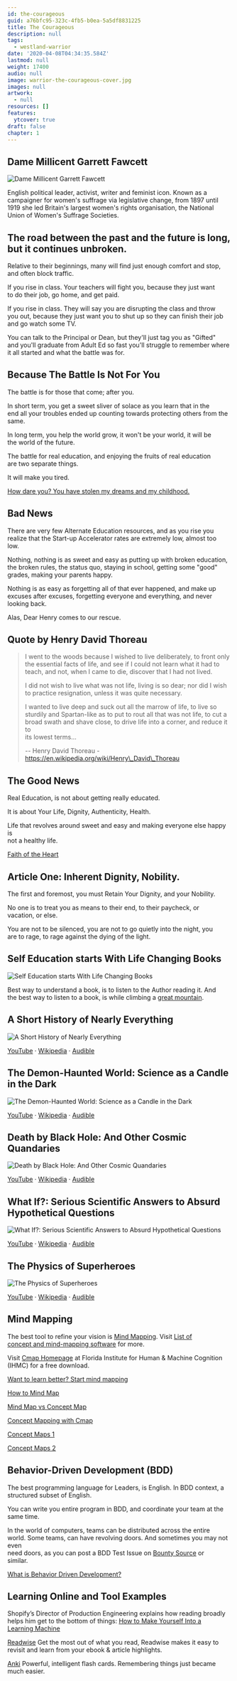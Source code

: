 ```yaml
---
id: the-courageous
guid: a76bfc95-323c-4fb5-b0ea-5a5df8831225
title: The Courageous
description: null
tags:
  - westland-warrior
date: '2020-04-08T04:34:35.584Z'
lastmod: null
weight: 17400
audio: null
image: warrior-the-courageous-cover.jpg
images: null
artwork:
  - null
resources: []
features:
  ytcover: true
draft: false
chapter: 1
---
```


## Dame Millicent Garrett Fawcett

![Dame Millicent Garrett Fawcett](files/courage-calls.jpg)

English political leader, activist, writer and feminist icon. Known as a\
campaigner for women's suffrage via legislative change, from 1897 until\
1919 she led Britain's largest women's rights organisation, the National\
Union of Women's Suffrage Societies.

## The road between the past and the future is long, but it continues unbroken.

Relative to their beginnings, many will find just enough comfort and stop,\
and often block traffic.

If you rise in class. Your teachers will fight you, because they just want\
to do their job, go home, and get paid.

If you rise in class. They will say you are disrupting the class and throw\
you out, because they just want you to shut up so they can finish their job\
and go watch some TV.

You can talk to the Principal or Dean, but they'll just tag you as "Gifted"\
and you'll graduate from Adult Ed so fast you'll struggle to remember where\
it all started and what the battle was for.

## Because The Battle Is Not For You

The battle is for those that come; after you.

In short term, you get a sweet sliver of solace as you learn that in the\
end all your troubles ended up counting towards protecting others from the\
same.

In long term, you help the world grow, it won't be your world, it will be\
the world of the future.

The battle for real education, and enjoying the fruits of real education\
are two separate things.

It will make you tired.

[How dare you? You have stolen my dreams and my childhood.](https://www.youtube.com/watch?v=TMrtLsQbaok "Play Video")

## Bad News

There are very few Alternate Education resources, and as you rise you\
realize that the Start-up Accelerator rates are extremely low, almost too\
low.

Nothing, nothing is as sweet and easy as putting up with broken education,\
the broken rules, the status quo, staying in school, getting some "good"\
grades, making your parents happy.

Nothing is as easy as forgetting all of that ever happened, and make up\
excuses after excuses, forgetting everyone and everything, and never\
looking back.

Alas, Dear Henry comes to our rescue.

## Quote by Henry David Thoreau

> I went to the woods because I wished to live deliberately, to front only\
> the essential facts of life, and see if I could not learn what it had to\
> teach, and not, when I came to die, discover that I had not lived.
>
> I did not wish to live what was not life, living is so dear; nor did I wish\
> to practice resignation, unless it was quite necessary.
>
> I wanted to live deep and suck out all the marrow of life, to live so\
> sturdily and Spartan-like as to put to rout all that was not life, to cut a\
> broad swath and shave close, to drive life into a corner, and reduce it to\
> its lowest terms...
>
> \-- Henry David Thoreau - https://en.wikipedia.org/wiki/Henry\_David\_Thoreau

## The Good News

Real Education, is not about getting really educated.

It is about Your Life, Dignity, Authenticity, Health.

Life that revolves around sweet and easy and making everyone else happy is\
not a healthy life.

[Faith of the Heart](https://www.youtube.com/watch?v=TLs4MGTTXRU "Play Video")

## Article One: Inherent Dignity, Nobility.

The first and foremost, you must Retain Your Dignity, and your Nobility.

No one is to treat you as means to their end, to their paycheck, or\
vacation, or else.

You are not to be silenced, you are not to go quietly into the night, you\
are to rage, to rage against the dying of the light.

## Self Education starts With Life Changing Books

![Self Education starts With Life Changing Books](files/mountain.jpg)

Best way to understand a book, is to listen to the Author reading it. And\
the best way to listen to a book, is while climbing a [great mountain](https://en.wikipedia.org/wiki/Mount_Katahdin).

## A Short History of Nearly Everything

![A Short History of Nearly Everything](files/short-history.jpg)

[YouTube](https://www.youtube.com/results?search_query=A+Short+History+of+Nearly+Everything) · [Wikipedia](https://en.wikipedia.org/wiki/A_Short_History_of_Nearly_Everything) · [Audible](https://www.audible.com/pd/A-Short-History-of-Nearly-Everything-Audiobook/B002V0KFPW)

## The Demon-Haunted World: Science as a Candle in the Dark

![The Demon-Haunted World: Science as a Candle in the Dark](files/demon.jpg)

[YouTube](https://www.youtube.com/results?search_query=The+Demon-Haunted+World%3A+Science+as+a+Candle+in+the+Dark) · [Wikipedia](https://en.wikipedia.org/wiki/The_Demon-Haunted_World) · [Audible](https://www.audible.com/pd/The-Demon-Haunted-World-Audiobook/B06XTZZLZ8)

## Death by Black Hole: And Other Cosmic Quandaries

![Death by Black Hole: And Other Cosmic Quandaries](files/black-hole.jpg)

[YouTube](https://www.youtube.com/results?search_query=Death+by+Black+Hole%3A+And+Other+Cosmic+Quandaries) · [Wikipedia](https://en.wikipedia.org/wiki/Death_by_Black_Hole) · [Audible](https://www.audible.com/pd/Death-by-Black-Hole-Audiobook/B002VA9L7A)

## What If?: Serious Scientific Answers to Absurd Hypothetical Questions

![What If?: Serious Scientific Answers to Absurd Hypothetical Questions](files/whatif.jpg)

[YouTube](https://www.youtube.com/results?search_query=What+If%3F%3A+Serious+Scientific+Answers+to+Absurd+Hypothetical+Questions) · [Wikipedia](https://en.wikipedia.org/wiki/What_If%3F:_Serious_Scientific_Answers_to_Absurd_Hypothetical_Questions) · [Audible](https://www.audible.com/pd/What-If-Audiobook/B00LV6V4UW)

## The Physics of Superheroes

![The Physics of Superheroes](files/superheroes.jpg)

[YouTube](https://www.youtube.com/results?search_query=The+Physics+of+Superheroes%2C+James+Kakalios) · [Wikipedia](https://en.wikipedia.org/wiki/The_Physics_of_Superheroes) · [Audible](https://www.audible.com/pd/The-Physics-of-Superheroes-Audiobook/1684574560)

## Mind Mapping

The best tool to refine your vision is [Mind Mapping](https://en.wikipedia.org/wiki/Mind_map). Visit [List of\
concept and mind-mapping software](https://en.wikipedia.org/wiki/List_of_concept-_and_mind-mapping_software) for more.

Visit [Cmap Homepage](https://cmap.ihmc.us/) at Florida Institute for Human & Machine Cognition\
(IHMC) for a free download.

[Want to learn better? Start mind mapping](https://www.youtube.com/watch?v=5nTuScU70As "Play Video")

[How to Mind Map](https://www.youtube.com/watch?v=u5Y4pIsXTV0 "Play Video")

[Mind Map vs Concept Map](https://www.youtube.com/watch?v=9Pzz6rDMd8c "Play Video")

[Concept Mapping with Cmap](https://www.youtube.com/watch?v=22YeW55POBs "Play Video")

[Concept Maps 1](https://www.youtube.com/watch?v=o2Js_9-ek7o "Play Video")

[Concept Maps 2](https://www.youtube.com/watch?v=TXU9UKajpVM "Play Video")

## Behavior-Driven Development (BDD)

The best programming language for Leaders, is English. In BDD context, a\
structured subset of English.

You can write you entire program in BDD, and coordinate your team at the\
same time.

In the world of computers, teams can be distributed across the entire\
world. Some teams, can have revolving doors. And sometimes you may not even\
need doors, as you can post a BDD Test Issue on [Bounty Source](https://www.bountysource.com/) or\
similar.

[What is Behavior Driven Development?](https://www.youtube.com/watch?v=VS6EEUVZGLE "Play Video")

## Learning Online and Tool Examples

Shopify’s Director of Production Engineering explains how reading broadly\
helps him get to the bottom of things: [How to Make Yourself Into a\
Learning Machine](https://superorganizers.substack.com/p/how-to-build-a-learning-machine)

[Readwise](https://readwise.io/) Get the most out of what you read, Readwise makes it easy to revisit and learn from your ebook & article highlights.

[Anki](https://apps.ankiweb.net/) Powerful, intelligent flash cards. Remembering things just became much easier.
